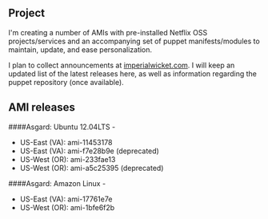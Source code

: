 ## Project
I'm creating a number of AMIs with pre-installed Netflix OSS projects/services and an accompanying set of puppet manifests/modules to maintain, update, and ease personalization.

I plan to collect announcements at [imperialwicket.com](http://imperialwicket.com/tag/netflix). I will keep an updated list of the latest releases here, as well as information regarding the puppet repository (once available).

## AMI releases

####Asgard: Ubuntu 12.04LTS -
  - US-East (VA): ami-11453178
  - US-East (VA): ami-f7e28b9e (deprecated)
  - US-West (OR): ami-233fae13
  - US-West (OR): ami-a5c25395 (deprecated)

####Asgard: Amazon Linux - 
  - US-East (VA): ami-17761e7e
  - US-West (OR): ami-1bfe6f2b

